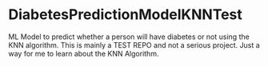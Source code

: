 # DiabetesPredictionModelKNNTest
ML Model to predict whether a person will have diabetes or not using the KNN algorithm. This is mainly a TEST REPO and not a serious project. Just a way for me to learn about the KNN Algorithm.
